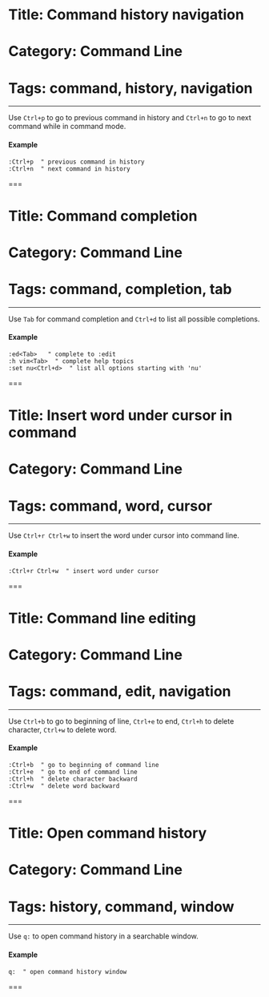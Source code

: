 # Title: Command history navigation
# Category: Command Line
# Tags: command, history, navigation
---
Use `Ctrl+p` to go to previous command in history and `Ctrl+n` to go to next command while in command mode.

#### Example

```vim
:Ctrl+p  " previous command in history
:Ctrl+n  " next command in history
```
===
# Title: Command completion
# Category: Command Line
# Tags: command, completion, tab
---
Use `Tab` for command completion and `Ctrl+d` to list all possible completions.

#### Example

```vim
:ed<Tab>   " complete to :edit
:h vim<Tab>  " complete help topics
:set nu<Ctrl+d>  " list all options starting with 'nu'
```
===
# Title: Insert word under cursor in command
# Category: Command Line
# Tags: command, word, cursor
---
Use `Ctrl+r Ctrl+w` to insert the word under cursor into command line.

#### Example

```vim
:Ctrl+r Ctrl+w  " insert word under cursor
```
===
# Title: Command line editing
# Category: Command Line
# Tags: command, edit, navigation
---
Use `Ctrl+b` to go to beginning of line, `Ctrl+e` to end, `Ctrl+h` to delete character, `Ctrl+w` to delete word.

#### Example

```vim
:Ctrl+b  " go to beginning of command line
:Ctrl+e  " go to end of command line
:Ctrl+h  " delete character backward
:Ctrl+w  " delete word backward
```
===
# Title: Open command history
# Category: Command Line
# Tags: history, command, window
---
Use `q:` to open command history in a searchable window.

#### Example

```vim
q:  " open command history window
```
===